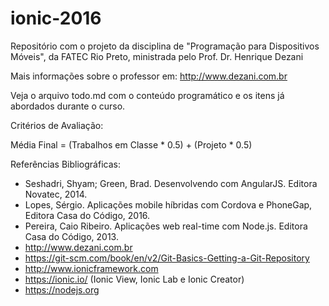 # ionic-2016
Repositório com o projeto da disciplina de "Programação para Dispositivos Móveis", da FATEC Rio Preto, ministrada pelo Prof. Dr. Henrique Dezani

Mais informações sobre o professor em: http://www.dezani.com.br

Veja o arquivo todo.md com o conteúdo programático e os itens já abordados durante o curso.

Critérios de Avaliação:

Média Final = (Trabalhos em Classe * 0.5) + (Projeto * 0.5)

Referências Bibliográficas:

- Seshadri, Shyam; Green, Brad. Desenvolvendo com AngularJS. Editora Novatec, 2014.
- Lopes, Sérgio. Aplicações mobile híbridas com Cordova e PhoneGap, Editora Casa do Código, 2016.
- Pereira, Caio Ribeiro. Aplicações web real-time com Node.js. Editora Casa do Código, 2013.
- http://www.dezani.com.br
- https://git-scm.com/book/en/v2/Git-Basics-Getting-a-Git-Repository
- http://www.ionicframework.com
- https://ionic.io/ (Ionic View, Ionic Lab e Ionic Creator)
- https://nodejs.org
